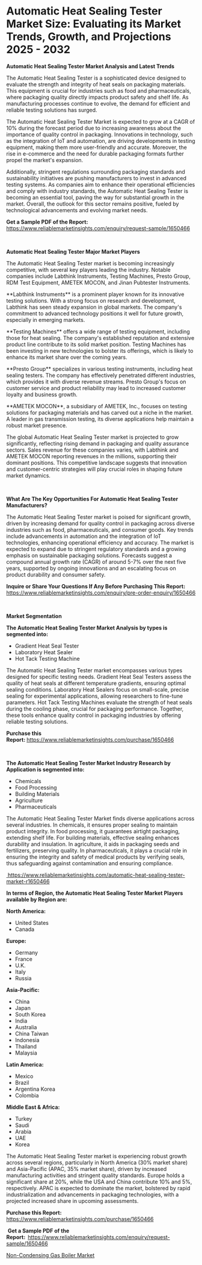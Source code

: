 <p><h1>Automatic Heat Sealing Tester Market Size: Evaluating its Market Trends, Growth, and Projections 2025 - 2032</h1></p><p><strong>Automatic Heat Sealing Tester Market Analysis and Latest Trends</strong></p>
<p><p>The Automatic Heat Sealing Tester is a sophisticated device designed to evaluate the strength and integrity of heat seals on packaging materials. This equipment is crucial for industries such as food and pharmaceuticals, where packaging quality directly impacts product safety and shelf life. As manufacturing processes continue to evolve, the demand for efficient and reliable testing solutions has surged.</p><p>The Automatic Heat Sealing Tester Market is expected to grow at a CAGR of 10% during the forecast period due to increasing awareness about the importance of quality control in packaging. Innovations in technology, such as the integration of IoT and automation, are driving developments in testing equipment, making them more user-friendly and accurate. Moreover, the rise in e-commerce and the need for durable packaging formats further propel the market's expansion.</p><p>Additionally, stringent regulations surrounding packaging standards and sustainability initiatives are pushing manufacturers to invest in advanced testing systems. As companies aim to enhance their operational efficiencies and comply with industry standards, the Automatic Heat Sealing Tester is becoming an essential tool, paving the way for substantial growth in the market. Overall, the outlook for this sector remains positive, fueled by technological advancements and evolving market needs.</p></p>
<p><strong>Get a Sample PDF of the Report:&nbsp;</strong> <a href="https://www.reliablemarketinsights.com/enquiry/request-sample/1650466?utm_campaign=2102&utm_medium=2&utm_source=Github&utm_content=ia&utm_term=23032025&utm_id=automatic-heat-sealing-tester">https://www.reliablemarketinsights.com/enquiry/request-sample/1650466</a></p>
<p>&nbsp;</p>
<p><strong>Automatic Heat Sealing Tester Major Market Players</strong></p>
<p><p>The Automatic Heat Sealing Tester market is becoming increasingly competitive, with several key players leading the industry. Notable companies include Labthink Instruments, Testing Machines, Presto Group, RDM Test Equipment, AMETEK MOCON, and Jinan Pubtester Instruments.</p><p>**Labthink Instruments** is a prominent player known for its innovative testing solutions. With a strong focus on research and development, Labthink has seen steady expansion in global markets. The company's commitment to advanced technology positions it well for future growth, especially in emerging markets.</p><p>**Testing Machines** offers a wide range of testing equipment, including those for heat sealing. The company's established reputation and extensive product line contribute to its solid market position. Testing Machines has been investing in new technologies to bolster its offerings, which is likely to enhance its market share over the coming years.</p><p>**Presto Group** specializes in various testing instruments, including heat sealing testers. The company has effectively penetrated different industries, which provides it with diverse revenue streams. Presto Group's focus on customer service and product reliability may lead to increased customer loyalty and business growth.</p><p>**AMETEK MOCON**, a subsidiary of AMETEK, Inc., focuses on testing solutions for packaging materials and has carved out a niche in the market. A leader in gas transmission testing, its diverse applications help maintain a robust market presence.</p><p>The global Automatic Heat Sealing Tester market is projected to grow significantly, reflecting rising demand in packaging and quality assurance sectors. Sales revenue for these companies varies, with Labthink and AMETEK MOCON reporting revenues in the millions, supporting their dominant positions. This competitive landscape suggests that innovation and customer-centric strategies will play crucial roles in shaping future market dynamics.</p></p>
<p>&nbsp;</p>
<p><strong>What Are The Key Opportunities For Automatic Heat Sealing Tester Manufacturers?</strong></p>
<p><p>The Automatic Heat Sealing Tester market is poised for significant growth, driven by increasing demand for quality control in packaging across diverse industries such as food, pharmaceuticals, and consumer goods. Key trends include advancements in automation and the integration of IoT technologies, enhancing operational efficiency and accuracy. The market is expected to expand due to stringent regulatory standards and a growing emphasis on sustainable packaging solutions. Forecasts suggest a compound annual growth rate (CAGR) of around 5-7% over the next five years, supported by ongoing innovations and an escalating focus on product durability and consumer safety.</p></p>
<p><strong>Inquire or Share Your Questions If Any Before Purchasing This Report:</strong> <a href="https://www.reliablemarketinsights.com/enquiry/pre-order-enquiry/1650466?utm_campaign=2102&utm_medium=2&utm_source=Github&utm_content=ia&utm_term=23032025&utm_id=automatic-heat-sealing-tester">https://www.reliablemarketinsights.com/enquiry/pre-order-enquiry/1650466</a></p>
<p>&nbsp;</p>
<p><strong>Market Segmentation</strong></p>
<p><strong>The Automatic Heat Sealing Tester Market Analysis by types is segmented into:</strong></p>
<p><ul><li>Gradient Heat Seal Tester</li><li>Laboratory Heat Sealer</li><li>Hot Tack Testing Machine</li></ul></p>
<p><p>The Automatic Heat Sealing Tester market encompasses various types designed for specific testing needs. Gradient Heat Seal Testers assess the quality of heat seals at different temperature gradients, ensuring optimal sealing conditions. Laboratory Heat Sealers focus on small-scale, precise sealing for experimental applications, allowing researchers to fine-tune parameters. Hot Tack Testing Machines evaluate the strength of heat seals during the cooling phase, crucial for packaging performance. Together, these tools enhance quality control in packaging industries by offering reliable testing solutions.</p></p>
<p><strong>Purchase this Report:&nbsp;</strong><a href="https://www.reliablemarketinsights.com/purchase/1650466?utm_campaign=2102&utm_medium=2&utm_source=Github&utm_content=ia&utm_term=23032025&utm_id=automatic-heat-sealing-tester">https://www.reliablemarketinsights.com/purchase/1650466</a></p>
<p>&nbsp;</p>
<p><strong>The Automatic Heat Sealing Tester Market Industry Research by Application is segmented into:</strong></p>
<p><ul><li>Chemicals</li><li>Food Processing</li><li>Building Materials</li><li>Agriculture</li><li>Pharmaceuticals</li></ul></p>
<p><p>The Automatic Heat Sealing Tester Market finds diverse applications across several industries. In chemicals, it ensures proper sealing to maintain product integrity. In food processing, it guarantees airtight packaging, extending shelf life. For building materials, effective sealing enhances durability and insulation. In agriculture, it aids in packaging seeds and fertilizers, preserving quality. In pharmaceuticals, it plays a crucial role in ensuring the integrity and safety of medical products by verifying seals, thus safeguarding against contamination and ensuring compliance.</p></p>
<p><a href="https://www.reliablemarketinsights.com/automatic-heat-sealing-tester-market-r1650466?utm_campaign=2102&utm_medium=2&utm_source=Github&utm_content=ia&utm_term=23032025&utm_id=automatic-heat-sealing-tester">&nbsp;https://www.reliablemarketinsights.com/automatic-heat-sealing-tester-market-r1650466</a></p>
<p><strong>In terms of Region, the Automatic Heat Sealing Tester Market Players available by Region are:</strong></p>
<p>
    <p> <strong> North America: </strong>
        <ul>
            <li>United States</li>
            <li>Canada</li>
        </ul>
        </p> 
    <p> <strong> Europe: </strong>
        <ul>
            <li>Germany</li>
            <li>France</li>
            <li>U.K.</li>
            <li>Italy</li>
            <li>Russia</li>
        </ul>
        </p> 
    <p> <strong> Asia-Pacific: </strong>
        <ul>
            <li>China</li>
            <li>Japan</li>
            <li>South Korea</li>
            <li>India</li>
            <li>Australia</li>
            <li>China Taiwan</li>
            <li>Indonesia</li>
            <li>Thailand</li>
            <li>Malaysia</li>
        </ul>
        </p> 
    <p> <strong> Latin America: </strong>
        <ul>
            <li>Mexico</li>
            <li>Brazil</li>
            <li>Argentina Korea</li>
            <li>Colombia</li>
        </ul>
        </p> 
    <p> <strong> Middle East & Africa: </strong>
        <ul>
            <li>Turkey</li>
            <li>Saudi</li>
            <li>Arabia</li>
            <li>UAE</li>
            <li>Korea</li>
        </ul>
    </p>
    </p>
<p><p>The Automatic Heat Sealing Tester market is experiencing robust growth across several regions, particularly in North America (30% market share) and Asia-Pacific (APAC, 35% market share), driven by increased manufacturing activities and stringent quality standards. Europe holds a significant share at 20%, while the USA and China contribute 10% and 5%, respectively. APAC is expected to dominate the market, bolstered by rapid industrialization and advancements in packaging technologies, with a projected increased share in upcoming assessments.</p></p>
<p><strong>Purchase this Report: </strong><a href="https://www.reliablemarketinsights.com/purchase/1650466?utm_campaign=2102&utm_medium=2&utm_source=Github&utm_content=ia&utm_term=23032025&utm_id=automatic-heat-sealing-tester">https://www.reliablemarketinsights.com/purchase/1650466</a></p>
<p>&nbsp;<strong>Get a Sample PDF of the Report:&nbsp;&nbsp;</strong><a href="https://www.reliablemarketinsights.com/enquiry/request-sample/1650466?utm_campaign=2102&utm_medium=2&utm_source=Github&utm_content=ia&utm_term=23032025&utm_id=automatic-heat-sealing-tester">https://www.reliablemarketinsights.com/enquiry/request-sample/1650466</a></p>
<p><strong></strong></p>
<p><p><a href="https://github.com/ygfu6u/Market-Research-Report-List-2/blob/main/non-condensing-gas-boiler-market.md?utm_campaign=2102&utm_medium=2&utm_source=Github&utm_content=ia&utm_term=23032025&utm_id=automatic-heat-sealing-tester">Non-Condensing Gas Boiler Market</a></p></p>
